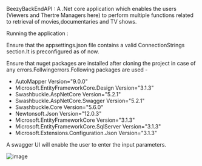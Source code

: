 
BeezyBackEndAPI : 
A .Net core application which enables the users (Viewers and Thertre Managers here) to perform multiple functions related to retrieval of movies,documentaries and TV shows.


Running the application :

Ensure that the appsettings.json file contains a valid ConnectionStrings section.It is preconfigured as of now.

Ensure that nuget packages are installed after cloning the project in case of any errors.Follwingerrors.Following packages are used - 

* AutoMapper Version="9.0.0"
* Microsoft.EntityFrameworkCore.Design Version="3.1.3"
* Swashbuckle.AspNetCore Version="5.2.1"
* Swashbuckle.AspNetCore.Swagger Version="5.2.1"
* Swashbuckle.Core Version="5.6.0"
* Newtonsoft.Json Version="12.0.3"
* Microsoft.EntityFrameworkCore Version="3.1.3"
* Microsoft.EntityFrameworkCore.SqlServer Version="3.1.3"
* Microsoft.Extensions.Configuration.Json Version="3.1.3"

A swagger UI will enable the user to enter the input parameters.

![image](https://user-images.githubusercontent.com/60900869/78076020-e65eec00-73a5-11ea-8ec4-20a08417f12a.png)
